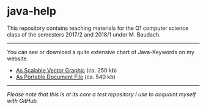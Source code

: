 # java-help
This repository contains teaching materials for the Q1 computer science class
of the semesters 2017/2 and 2018/1 under M. Baudach.

***

You can see or download a quite extensive chart of Java-Keywords on my website.
*	<a href="https://jflangenbach.de/javachart.svg">As Scalable Vector Graphic</a> (ca. 250 kb)
*	<a href="https://jflangenbach.de/javachart.pdf">As Portable Document File</a> (ca. 540 kb)

***

*Please note that this is at its core a test repository I use to acquaint myself with GitHub.*
